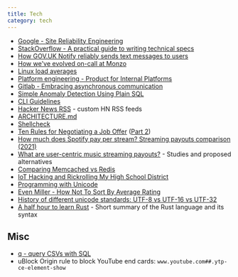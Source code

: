 ```yaml
---
title: Tech
category: tech
---
```

- [Google - Site Reliability Engineering](https://landing.google.com/sre/resources/)
- [StackOverflow - A practical guide to writing technical specs](https://stackoverflow.blog/2020/04/06/a-practical-guide-to-writing-technical-specs/)
- [How GOV.UK Notify reliably sends text messages to users](https://gds.blog.gov.uk/2020/04/03/how-gov-uk-notify-reliably-sends-text-messages-to-users/)
- [How we've evolved on-call at Monzo](https://monzo.com/blog/how-weve-evolved-on-call-at-monzo)
- [Linux load averages](http://www.brendangregg.com/blog/2017-08-08/linux-load-averages.html)
- [Platform engineering - Product for Internal Platforms](https://medium.com/@skamille/product-for-internal-platforms-9205c3a08142)
- [Gitlab - Embracing asynchronous communication](https://about.gitlab.com/company/culture/all-remote/asynchronous/)
- [Simple Anomaly Detection Using Plain SQL](https://hakibenita.com/sql-anomaly-detection)
- [CLI Guidelines](https://clig.dev/)
- [Hacker News RSS](https://hnrss.github.io/) - custom HN RSS feeds
- [ARCHITECTURE.md](https://matklad.github.io//2021/02/06/ARCHITECTURE.md.html)
- [Shellcheck](https://github.com/koalaman/shellcheck)
- [Ten Rules for Negotiating a Job Offer](https://haseebq.com/my-ten-rules-for-negotiating-a-job-offer/) ([Part 2](https://haseebq.com/how-not-to-bomb-your-offer-negotiation/))
- [How much does Spotify pay per stream? Streaming payouts comparison (2021)](https://freeyourmusic.com/blog/how-much-does-spotify-pay-per-stream)
- [What are user-centric music streaming payouts?](https://musically.com/2020/05/13/what-are-user-centric-music-streaming-payouts/) - Studies and proposed alternatives
- [Comparing Memcached vs Redis](https://engineering.kablamo.com.au/posts/2021/memcached-vs-redis-whats-the-difference)
- [IoT Hacking and Rickrolling My High School District](https://whitehoodhacker.net/posts/2021-10-04-the-big-rick)
- [Programming with Unicode](https://unicodebook.readthedocs.io/about.html)
- [Even Miller - How Not To Sort By Average Rating](https://www.evanmiller.org/how-not-to-sort-by-average-rating.html)
- [History of different unicode standards: UTF-8 vs UTF-16 vs UTF-32](https://stackoverflow.com/questions/3473295/utf-8-or-utf-16-or-utf-32-or-ucs-2/3473635#3473635)
- [A half hour to learn Rust](https://fasterthanli.me/articles/a-half-hour-to-learn-rust) - Short summary of the Rust language and its syntax

## Misc

- [q - query CSVs with SQL](https://github.com/harelba/q)
- uBlock Origin rule to block YouTube end cards: `www.youtube.com##.ytp-ce-element-show`
